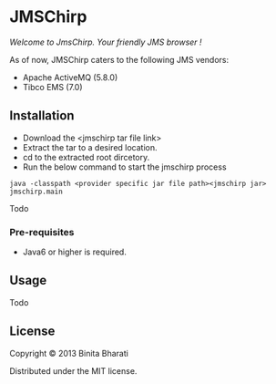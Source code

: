 # JMSChirp

*Welcome to JmsChirp. Your friendly JMS browser !*

As of now, JMSChirp caters to the following JMS vendors:  
* Apache ActiveMQ (5.8.0)
* Tibco EMS (7.0)


## Installation
* Download the &lt;jmschirp tar file link&gt;
* Extract the tar to a desired location.
* cd to the extracted root dircetory.
* Run the below command to start the jmschirp process
```
java -classpath <provider specific jar file path><jmschirp jar> jmschirp.main
``` 
 
Todo

### Pre-requisites
* Java6 or higher is required.

## Usage

Todo

## License

Copyright © 2013 Binita Bharati

Distributed under the MIT license. 
